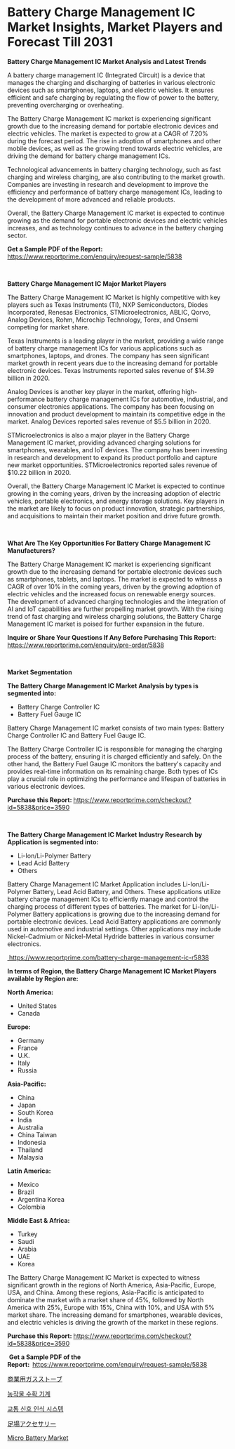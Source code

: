 <p><h1>Battery Charge Management IC Market Insights, Market Players and Forecast Till 2031</h1></p><p><strong>Battery Charge Management IC Market Analysis and Latest Trends</strong></p>
<p><p>A battery charge management IC (Integrated Circuit) is a device that manages the charging and discharging of batteries in various electronic devices such as smartphones, laptops, and electric vehicles. It ensures efficient and safe charging by regulating the flow of power to the battery, preventing overcharging or overheating.</p><p>The Battery Charge Management IC market is experiencing significant growth due to the increasing demand for portable electronic devices and electric vehicles. The market is expected to grow at a CAGR of 7.20% during the forecast period. The rise in adoption of smartphones and other mobile devices, as well as the growing trend towards electric vehicles, are driving the demand for battery charge management ICs.</p><p>Technological advancements in battery charging technology, such as fast charging and wireless charging, are also contributing to the market growth. Companies are investing in research and development to improve the efficiency and performance of battery charge management ICs, leading to the development of more advanced and reliable products.</p><p>Overall, the Battery Charge Management IC market is expected to continue growing as the demand for portable electronic devices and electric vehicles increases, and as technology continues to advance in the battery charging sector.</p></p>
<p><strong>Get a Sample PDF of the Report:&nbsp;</strong> <a href="https://www.reportprime.com/enquiry/request-sample/5838">https://www.reportprime.com/enquiry/request-sample/5838</a></p>
<p>&nbsp;</p>
<p><strong>Battery Charge Management IC Major Market Players</strong></p>
<p><p>The Battery Charge Management IC Market is highly competitive with key players such as Texas Instruments (TI), NXP Semiconductors, Diodes Incorporated, Renesas Electronics, STMicroelectronics, ABLIC, Qorvo, Analog Devices, Rohm, Microchip Technology, Torex, and Onsemi competing for market share.</p><p>Texas Instruments is a leading player in the market, providing a wide range of battery charge management ICs for various applications such as smartphones, laptops, and drones. The company has seen significant market growth in recent years due to the increasing demand for portable electronic devices. Texas Instruments reported sales revenue of $14.39 billion in 2020.</p><p>Analog Devices is another key player in the market, offering high-performance battery charge management ICs for automotive, industrial, and consumer electronics applications. The company has been focusing on innovation and product development to maintain its competitive edge in the market. Analog Devices reported sales revenue of $5.5 billion in 2020.</p><p>STMicroelectronics is also a major player in the Battery Charge Management IC market, providing advanced charging solutions for smartphones, wearables, and IoT devices. The company has been investing in research and development to expand its product portfolio and capture new market opportunities. STMicroelectronics reported sales revenue of $10.22 billion in 2020.</p><p>Overall, the Battery Charge Management IC Market is expected to continue growing in the coming years, driven by the increasing adoption of electric vehicles, portable electronics, and energy storage solutions. Key players in the market are likely to focus on product innovation, strategic partnerships, and acquisitions to maintain their market position and drive future growth.</p></p>
<p>&nbsp;</p>
<p><strong>What Are The Key Opportunities For Battery Charge Management IC Manufacturers?</strong></p>
<p><p>The Battery Charge Management IC market is experiencing significant growth due to the increasing demand for portable electronic devices such as smartphones, tablets, and laptops. The market is expected to witness a CAGR of over 10% in the coming years, driven by the growing adoption of electric vehicles and the increased focus on renewable energy sources. The development of advanced charging technologies and the integration of AI and IoT capabilities are further propelling market growth. With the rising trend of fast charging and wireless charging solutions, the Battery Charge Management IC market is poised for further expansion in the future.</p></p>
<p><strong>Inquire or Share Your Questions If Any Before Purchasing This Report:</strong> <a href="https://www.reportprime.com/enquiry/pre-order/5838">https://www.reportprime.com/enquiry/pre-order/5838</a></p>
<p>&nbsp;</p>
<p><strong>Market Segmentation</strong></p>
<p><strong>The Battery Charge Management IC Market Analysis by types is segmented into:</strong></p>
<p><ul><li>Battery Charge Controller IC</li><li>Battery Fuel Gauge IC</li></ul></p>
<p><p>Battery Charge Management IC market consists of two main types: Battery Charge Controller IC and Battery Fuel Gauge IC. </p><p>The Battery Charge Controller IC is responsible for managing the charging process of the battery, ensuring it is charged efficiently and safely. On the other hand, the Battery Fuel Gauge IC monitors the battery's capacity and provides real-time information on its remaining charge. Both types of ICs play a crucial role in optimizing the performance and lifespan of batteries in various electronic devices.</p></p>
<p><strong>Purchase this Report:&nbsp;</strong><a href="https://www.reportprime.com/checkout?id=5838&price=3590">https://www.reportprime.com/checkout?id=5838&price=3590</a></p>
<p>&nbsp;</p>
<p><strong>The Battery Charge Management IC Market Industry Research by Application is segmented into:</strong></p>
<p><ul><li>Li-Ion/Li-Polymer Battery</li><li>Lead Acid Battery</li><li>Others</li></ul></p>
<p><p>Battery Charge Management IC Market Application includes Li-Ion/Li-Polymer Battery, Lead Acid Battery, and Others. These applications utilize battery charge management ICs to efficiently manage and control the charging process of different types of batteries. The market for Li-Ion/Li-Polymer Battery applications is growing due to the increasing demand for portable electronic devices. Lead Acid Battery applications are commonly used in automotive and industrial settings. Other applications may include Nickel-Cadmium or Nickel-Metal Hydride batteries in various consumer electronics.</p></p>
<p><a href="https://www.reportprime.com/battery-charge-management-ic-r5838">&nbsp;https://www.reportprime.com/battery-charge-management-ic-r5838</a></p>
<p><strong>In terms of Region, the Battery Charge Management IC Market Players available by Region are:</strong></p>
<p>
    <p> <strong> North America: </strong>
        <ul>
            <li>United States</li>
            <li>Canada</li>
        </ul>
        </p> 
    <p> <strong> Europe: </strong>
        <ul>
            <li>Germany</li>
            <li>France</li>
            <li>U.K.</li>
            <li>Italy</li>
            <li>Russia</li>
        </ul>
        </p> 
    <p> <strong> Asia-Pacific: </strong>
        <ul>
            <li>China</li>
            <li>Japan</li>
            <li>South Korea</li>
            <li>India</li>
            <li>Australia</li>
            <li>China Taiwan</li>
            <li>Indonesia</li>
            <li>Thailand</li>
            <li>Malaysia</li>
        </ul>
        </p> 
    <p> <strong> Latin America: </strong>
        <ul>
            <li>Mexico</li>
            <li>Brazil</li>
            <li>Argentina Korea</li>
            <li>Colombia</li>
        </ul>
        </p> 
    <p> <strong> Middle East & Africa: </strong>
        <ul>
            <li>Turkey</li>
            <li>Saudi</li>
            <li>Arabia</li>
            <li>UAE</li>
            <li>Korea</li>
        </ul>
    </p>
    </p>
<p><p>The Battery Charge Management IC Market is expected to witness significant growth in the regions of North America, Asia-Pacific, Europe, USA, and China. Among these regions, Asia-Pacific is anticipated to dominate the market with a market share of 45%, followed by North America with 25%, Europe with 15%, China with 10%, and USA with 5% market share. The increasing demand for smartphones, wearable devices, and electric vehicles is driving the growth of the market in these regions.</p></p>
<p><strong>Purchase this Report: </strong><a href="https://www.reportprime.com/checkout?id=5838&price=3590">https://www.reportprime.com/checkout?id=5838&price=3590</a></p>
<p>&nbsp;<strong>Get a Sample PDF of the Report:&nbsp;&nbsp;</strong><a href="https://www.reportprime.com/enquiry/request-sample/5838">https://www.reportprime.com/enquiry/request-sample/5838</a></p>
<p><strong></strong></p>
<p><p><a href="https://github.com/mm14022023/Market-Research-Report-List-1/blob/main/794624274537.md">商業用ガスストーブ</a></p><p><a href="https://github.com/JosefaRice/Market-Research-Report-List-1/blob/main/265146771044.md">농작물 수확 기계</a></p><p><a href="https://github.com/fernandotryO5lson96765/Market-Research-Report-List-1/blob/main/915799871043.md">교통 신호 인식 시스템</a></p><p><a href="https://github.com/RudySimonis2023/Market-Research-Report-List-1/blob/main/995618874538.md">足場アクセサリー</a></p><p><a href="https://github.com/DeonteStanton2023/Market-Research-Report-List-1/blob/main/micro-battery-market.md">Micro Battery Market</a></p></p>